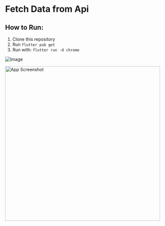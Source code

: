 # Fetch Data from Api

## How to Run:
1. Clone this repository
2. Run `flutter pub get`
3. Run with: `flutter run -d chrome`

![Image](https://github.com/user-attachments/assets/6b3677ec-8c74-46a8-8628-cdcc071d1f8e)

<img src="https://github.com/user-attachments/assets/6b3677ec-8c74-46a8-8628-cdcc071d1f8e" width="500" alt="App Screenshot"/>

